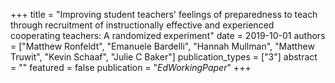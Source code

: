 +++
title = "Improving student teachers' feelings of preparedness to teach through recruitment of instructionally effective and experienced cooperating teachers: A randomized experiment"
date = 2019-10-01
authors = ["Matthew Ronfeldt", "Emanuele Bardelli", "Hannah Mullman", "Matthew Truwit", "Kevin Schaaf", "Julie C Baker"]
publication_types = ["3"]
abstract = ""
featured = false
publication = "*EdWorkingPaper*"
+++

